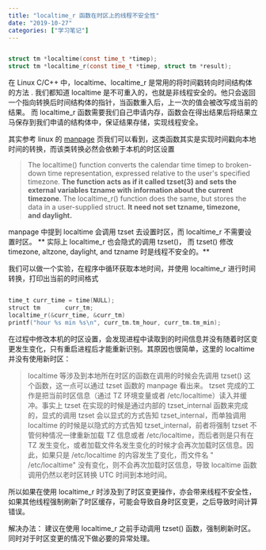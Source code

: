 ```yaml
---
title: "localtime_r 函数在时区上的线程不安全性"
date: "2019-10-27"
categories: ["学习笔记"]
---
```



``` C

struct tm *localtime(const time_t *timep);
struct tm *localtime_r(const time_t *timep, struct tm *result);

```

在 Linux C/C++ 中，localtime、localtime_r 是常用的将时间戳转向时间结构体的方法 . 
我们都知道 localtime 是不可重入的，也就是非线程安全的。他只会返回一个指向转换后时间结构体的指针，当函数重入后，上一次的值会被改写成当前的结果。
而 localtime_r 函数需要我们自己申请内存，函数会在得出结果后将结果立马保存到我们申请的结构体中，保证结果存储，实现线程安全。

其实参考 linux 的 [manpage](https://linux.die.net/man/3/localtime_r) 页我们可以看到，这类函数其实是实现时间戳向本地时间的转换，而该类转换必然会依赖于本机的时区设置

> The localtime() function converts the calendar time timep to broken-down time representation, expressed relative to the user's specified timezone. **The function acts as if it called tzset(3) and sets the external variables tzname with information about the current timezone**. The localtime_r() function does the same, but stores the data in a user-supplied struct. **It need not set tzname, timezone, and daylight.**

manpage 中提到 localtime 会调用 tzset 去设置时区，而 localtime_r 不需要设置时区。
** 实际上 localtime_r 也会隐式的调用 tzset()， 而 tzset() 修改 timezone, altzone, daylight, and tzname 时是线程不安全的。**

我们可以做一个实验，在程序中循环获取本地时间，并使用 localtime_r 进行时间转换，打印出当前的时间格式

``` c

time_t curr_time = time(NULL);
struct tm       curr_tm;
localtime_r(&curr_time, &curr_tm)
printf("hour %s min %s\n", curr_tm.tm_hour, curr_tm.tm_min);

```

在过程中修改本机的时区设置，会发现进程中读取到的时间信息并没有随着时区变更发生变化，只有重启进程后才能重新识别。其原因也很简单，这里的 localtime 并没有使用新时区：

> localtime 等涉及到本地所在时区的函数在调用的时候会先调用 tzset() 这个函数，这一点可以通过 tzset 函数的 manpage 看出来。 tzset 完成的工作是把当前时区信息（通过 TZ 环境变量或者 /etc/localtime）读入并缓冲。事实上 tzset 在实现的时候是通过内部的 tzset_internal 函数来完成的，显式的调用 tzset 会以显式的方式告知 tzset_internal，而单独调用 localtime 的时候是以隐式的方式告知 tzset_internal，前者将强制 tzset 不管何种情况一律重新加载 TZ 信息或者 /etc/localtime，而后者则是只有在 TZ 发生变化，或者加载文件名发生变化的时候才会再次加载时区信息。因此，如果只是 /etc/localtime 的内容发生了变化，而文件名 " /etc/localtime" 没有变化，则不会再次加载时区信息，导致 localtime 函数调用仍然以老时区转换 UTC 时间到本地时间。

所以如果在使用 localtime_r 时涉及到了时区变更操作，亦会带来线程不安全性，如果其他线程强制刷新了时区缓存，可能会导致自身时区变更，之后导致时间计算错误。

解决办法：
建议在使用 localtime_r 之前手动调用 tzset() 函数，强制刷新时区。同时对于时区变更的情况下做必要的异常处理。